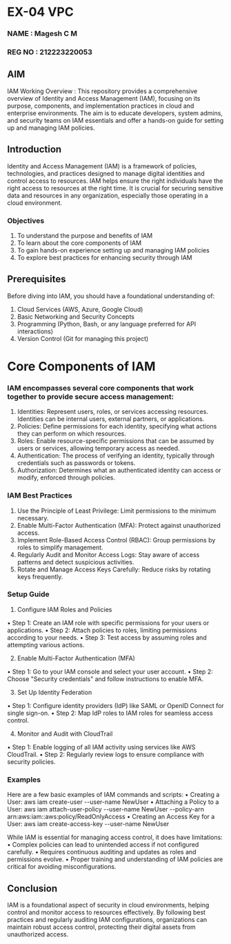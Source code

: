 # EX-04 VPC

### NAME : Magesh C M
### REG NO : 212223220053

## AIM

IAM Working Overview : This repository provides a comprehensive overview of Identity and Access Management (IAM), focusing on its purpose, components, and implementation practices in cloud and enterprise environments. The aim is to educate developers, system admins, and security teams on IAM essentials and offer a hands-on guide for setting up and managing IAM policies.

## Introduction
Identity and Access Management (IAM) is a framework of policies, technologies, and practices designed to manage digital identities and control access to resources. IAM helps ensure the right individuals have the right access to resources at the right time. It is crucial for securing sensitive data and resources in any organization, especially those operating in a cloud environment.

### Objectives
1. To understand the purpose and benefits of IAM
2. To learn about the core components of IAM
3. To gain hands-on experience setting up and managing IAM policies
4. To explore best practices for enhancing security through IAM

## Prerequisites

Before diving into IAM, you should have a foundational understanding of:
1. Cloud Services (AWS, Azure, Google Cloud)
2. Basic Networking and Security Concepts
3. Programming (Python, Bash, or any language preferred for API interactions)
4. Version Control (Git for managing this project)

# Core Components of IAM

### IAM encompasses several core components that work together to provide secure access management:

1. Identities: Represent users, roles, or services accessing resources. Identities can be internal users, external partners, or applications.
2. Policies: Define permissions for each identity, specifying what actions they can perform on which resources.
3. Roles: Enable resource-specific permissions that can be assumed by users or services, allowing temporary access as needed.
4. Authentication: The process of verifying an identity, typically through credentials such as passwords or tokens.
5. Authorization: Determines what an authenticated identity can access or modify, enforced through policies.

### IAM Best Practices

1.	Use the Principle of Least Privilege: Limit permissions to the minimum necessary.
2.	Enable Multi-Factor Authentication (MFA): Protect against unauthorized access.
3.	Implement Role-Based Access Control (RBAC): Group permissions by roles to simplify management.
4.	Regularly Audit and Monitor Access Logs: Stay aware of access patterns and detect suspicious activities.
5.	Rotate and Manage Access Keys Carefully: Reduce risks by rotating keys frequently.

### Setup Guide

1.	Configure IAM Roles and Policies

•	Step 1: Create an IAM role with specific permissions for your users or applications.
•	Step 2: Attach policies to roles, limiting permissions according to your needs.
•	Step 3: Test access by assuming roles and attempting various actions.

2.	Enable Multi-Factor Authentication (MFA)

•	Step 1: Go to your IAM console and select your user account.
•	Step 2: Choose "Security credentials" and follow instructions to enable MFA.

3.	Set Up Identity Federation

•	Step 1: Configure identity providers (IdP) like SAML or OpenID Connect for single sign-on.
•	Step 2: Map IdP roles to IAM roles for seamless access control.

4.	Monitor and Audit with CloudTrail

•	Step 1: Enable logging of all IAM activity using services like AWS CloudTrail.
•	Step 2: Regularly review logs to ensure compliance with security policies.

### Examples

Here are a few basic examples of IAM commands and scripts:
•	Creating a User: aws iam create-user --user-name NewUser
•	Attaching a Policy to a User: aws iam attach-user-policy --user-name NewUser --policy-arn arn:aws:iam::aws:policy/ReadOnlyAccess
•	Creating an Access Key for a User: aws iam create-access-key --user-name NewUser

While IAM is essential for managing access control, it does have limitations:
•	Complex policies can lead to unintended access if not configured carefully.
•	Requires continuous auditing and updates as roles and permissions evolve.
•	Proper training and understanding of IAM policies are critical for avoiding misconfigurations.

## Conclusion
IAM is a foundational aspect of security in cloud environments, helping control and monitor access to resources effectively. By following best practices and regularly auditing IAM configurations, organizations can maintain robust access control, protecting their digital assets from unauthorized access.
